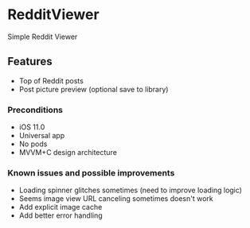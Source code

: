 # RedditViewer
Simple Reddit Viewer

## Features
* Top of Reddit posts
* Post picture preview (optional save to library)

### Preconditions
* iOS 11.0
* Universal app
* No pods
* MVVM+C design architecture

### Known issues and possible improvements
* Loading spinner glitches sometimes (need to improve loading logic)
* Seems image view URL canceling sometimes doesn't work
* Add explicit image cache
* Add better error handling
